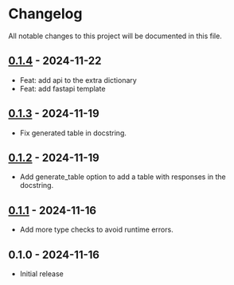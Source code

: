 # Changelog

All notable changes to this project will be documented in this file.

## [0.1.4](https://github.com/fbraem/griffe-fastapi/releases/tag/0.1.2) - 2024-11-22

- Feat: add api to the extra dictionary
- Feat: add fastapi template

## [0.1.3](https://github.com/fbraem/griffe-fastapi/releases/tag/0.1.2) - 2024-11-19

- Fix generated table in docstring.

## [0.1.2](https://github.com/fbraem/griffe-fastapi/releases/tag/0.1.2) - 2024-11-19

- Add generate_table option to add a table with responses in the docstring.

## [0.1.1](https://github.com/fbraem/griffe-fastapi/releases/tag/0.1.1) - 2024-11-16

- Add more type checks to avoid runtime errors.

## 0.1.0 - 2024-11-16

- Initial release
